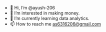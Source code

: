 - 👋 Hi, I’m @ayush-206
- 👀 I’m interested in making money.
- 🌱 I’m currently learning data analytics.
- 📫 How to reach me as6316206@gmail.com

<!---
ayush-206/ayush-206 is a ✨ special ✨ repository because its `README.md` (this file) appears on your GitHub profile.
You can click the Preview link to take a look at your changes.
--->
